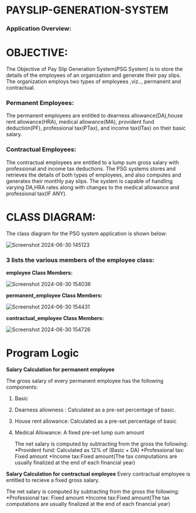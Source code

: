 # PAYSLIP-GENERATION-SYSTEM
### **Application Overview:**
# OBJECTIVE:
The Objective of Pay Slip Generation System(PSG System) is to store the details of the employees of an organization and generate their pay slips. The organization employs two types of employees ,viz.., permanent and contractual.

### Permanent Employees:
The permanent employees are entitled to dearness allowance(DA),house rent allowance(HRA), medical allowance(MA), provident fund deduction(PF), professional tax(PTax), and income tax(ITax) on their basic salary.

### Contractual Employees:
The contractual employees are entitled to a lump sum gross salary with professional and income tax deductions. The PSG systems stores and retrieves the details of both types of employees, and also computes and generates their monthly pay slips. The system is capable of handling varying DA,HRA rates along with changes to the medical allowance and professional tax(IF ANY).

# CLASS DIAGRAM:
The class diagram for the PSG system application is shown below:

![Screenshot 2024-06-30 145123](https://github.com/AnubhavSaxena3/Payslip-generator-system/assets/113455210/00a9c6dd-4cee-472b-be87-b9bd4c31fdde)

### 3 lists the various members of the employee class:

**employee Class Members:**

![Screenshot 2024-06-30 154036](https://github.com/AnubhavSaxena3/Payslip-generator-system/assets/113455210/bf0233a9-7235-4447-bd47-7b222d014ecb)

**permanent_employee Class Members:**

![Screenshot 2024-06-30 154431](https://github.com/AnubhavSaxena3/Payslip-generator-system/assets/113455210/9764a7cd-2a76-4c36-adfe-e8c3a4da4a25)

**contractual_employee Class Members:**

![Screenshot 2024-06-30 154726](https://github.com/AnubhavSaxena3/Payslip-generator-system/assets/113455210/78160a6e-2bfc-4e6a-9c97-cfef723e154c)

# Program Logic
**Salary Calculation for permanent employee**

The gross salary of every permanent employee has the following components:
1. Basic
2. Dearness allowness : Calculated as a pre-set percentage of basic.
3. House rent allowance: Calculated as a pre-set percentage of basic
4. Medical Allowance: A fixed pre-set lump sum amount

   The net salary is computed by subtracting from the gross the following:
   *Provident fund: Calculated as 12% of (Basic + DA)
   *Professional tax: Fixed amount
   *Income tax:Fixed amount(The tax computations are usually finalized at the end of each financial year)

**Salary Calculation for contractual employee**
Every contractual employee is entitled to recieve a fixed gross salary.

   The net salary is computed by subtracting from the gross the following:
   *Professional tax: Fixed amount
   *Income tax:Fixed amount(The tax computations are usually finalized at the end of each financial year)




